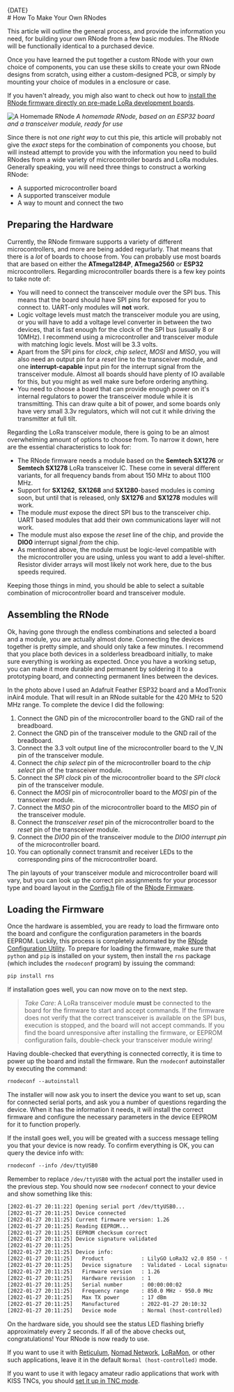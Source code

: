 [date]: <> (2023-01-10)
[title]: <> (How To Make Your Own RNodes)
[image]: <> (images/e4261dcb-49e5-4cd3-856e-c44fb7522b32-400x275.jpg)
[excerpt]: <> (This article will outline the general process, and provide the information you need, for building your own RNode from a few basic modules. The RNode will be functionally identical to a commercially purchased board.)
<div class="article_date">{DATE}</div>
# How To Make Your Own RNodes

This article will outline the general process, and provide the information you need, for building your own RNode from a few basic modules. The RNode will be functionally identical to a purchased device.

Once you have learned the put together a custom RNode with your own choice of components, you can use these skills to create your own RNode designs from scratch, using either a custom-designed PCB, or simply by mounting your choice of modules in a enclosure or case.

If you haven't already, you migh also want to check out how to [install the RNode firmware directly on pre-made LoRa development boards](https://unsigned.io/installing-rnode-firmware-on-supported-devices/).

![A Homemade RNode]({ASSET_PATH}images/e4261dcb-49e5-4cd3-856e-c44fb7522b32-1024x768.jpg)
*A homemade RNode, based on an ESP32 board and a transceiver module, ready for use*

Since there is not *one right way* to cut this pie, this article will probably not give the *exact* steps for the combination of components you choose, but will instead attempt to provide you with the information you need to build RNodes from a wide variety of microcontroller boards and LoRa modules. Generally speaking, you will need three things to construct a working RNode:

- A supported microcontroller board
- A supported transceiver module
- A way to mount and connect the two

## Preparing the Hardware

Currently, the RNode firmware supports a variety of different microcontrollers, and more are being added regurlarly. That means that there is a *lot* of boards to choose from. You can probably use most boards that are based on either the **ATmega1284P**, **ATmega2560** or **ESP32** microcontrollers. Regarding microcontroller boards there is a few key points to take note of:

- You will need to connect the transceiver module over the SPI bus. This means that the board should have SPI pins for exposed for you to connect to. UART-only modules will **not** work.
- Logic voltage levels must match the transceiver module you are using, or you will have to add a voltage level converter in between the two devices, that is fast enough for the clock of the SPI bus (usually 8 or 10MHz). I recommend using a microcontroller and transceiver module with matching logic levels. Most will be 3.3 volts.
- Apart from the SPI pins for *clock*, *chip select*, *MOSI* and *MISO*, you will also need an output pin for a *reset* line to the transceiver module, and one **interrupt-capable** input pin for the interrupt signal from the transceiver module. Almost all boards should have plenty of IO available for this, but you might as well make sure before ordering anything.
- You need to choose a board that can provide enough power on it's internal regulators to power the transceiver module while it is transmitting. This can draw quite a bit of power, and some boards only have very small 3.3v regulators, which will not cut it while driving the transmitter at full tilt.

Regarding the LoRa transceiver module, there is going to be an almost overwhelming amount of options to choose from. To narrow it down, here are the essential characteristics to look for:

- The RNode firmware needs a module based on the **Semtech SX1276** or **Semtech SX1278** LoRa transceiver IC. These come in several different variants, for all frequency bands from about 150 MHz to about 1100 MHz.
- Support for **SX1262**, **SX1268** and **SX1280**-based modules is coming soon, but until that is released, only **SX1276** and **SX1278** modules will work.
- The module *must* expose the direct SPI bus to the transceiver chip. UART based modules that add their own communications layer will not work.
- The module must also expose the *reset* line of the chip, and provide the **DIO0** interrupt signal *from* the chip.
- As mentioned above, the module must be logic-level compatible with the microcontroller you are using, unless you want to add a level-shifter. Resistor divider arrays will most likely not work here, due to the bus speeds required.

Keeping those things in mind, you should be able to select a suitable combination of microcontroller board and transceiver module.

## Assembling the RNode

Ok, having gone through the endless combinations and selected a board and a module, you are actually almost done. Connecting the devices together is pretty simple, and should only take a few minutes. I recommend that you place both devices in a solderless breadboard initially, to make sure everything is working as expected. Once you have a working setup, you can make it more durable and permanent by soldering it to a prototyping board, and connecting permanent lines between the devices.

In the photo above I used an Adafruit Feather ESP32 board and a ModTronix inAir4 module. That will result in an RNode suitable for the 420 MHz to 520 MHz range. To complete the device I did the following:

1. Connect the GND pin of the microcontroller board to the GND rail of the breadboard.
2. Connect the GND pin of the transceiver module to the GND rail of the breadboard.
3. Connect the 3.3 volt output line of the microcontroller board to the V_IN pin of the transceiver module.
4. Connect the *chip select* pin of the microcontroller board to the *chip select* pin of the transceiver module.
5. Connect the *SPI clock* pin of the microcontroller board to the *SPI clock* pin of the transceiver module.
6. Connect the *MOSI* pin of microcontroller board to the *MOSI* pin of the transceiver module.
7. Connect the *MISO* pin of the microcontroller board to the *MISO* pin of the transceiver module.
8. Connect the *transceiver reset* pin of the microcontroller board to the *reset* pin of the transceiver module.
9. Connect the *DIO0* pin of the transceiver module to the *DIO0 interrupt pin* of the microcontroller board.
10. You can optionally connect transmit and receiver LEDs to the corresponding pins of the microcontroller board.

The pin layouts of your transceiver module and microcontroller board will vary, but you can look up the correct pin assignments for your processor type and board layout in the [Config.h](https://github.com/markqvist/RNode_Firmware/blob/master/Config.h) file of the [RNode Firmware](https://unsigned.io/rnode_firmware).

## Loading the Firmware
Once the hardware is assembled, you are ready to load the firmware onto the board and configure the configuration parameters in the boards EEPROM. Luckily, this process is completely automated by the [RNode Configuration Utility](https://markqvist.github.io/Reticulum/manual/using.html#the-rnodeconf-utility). To prepare for loading the firmware, make sure that `python` and `pip` is installed on your system, then install the `rns` package (which includes the `rnodeconf` program) by issuing the command:


```txt
pip install rns
```

If installation goes well, you can now move on to the next step.

> *Take Care*: A LoRa transceiver module **must** be connected to the board for the firmware to start and accept commands. If the firmware does not verify that the correct transceiver is available on the SPI bus, execution is stopped, and the board will not accept commands. If you find the board unresponsive after installing the firmware, or EEPROM configuration fails, double-check your transceiver module wiring!

Having double-checked that everything is connected correctly, it is time to power up the board and install the firmware. Run the `rnodeconf` autoinstaller by executing the command:

```txt
rnodeconf --autoinstall
```

The installer will now ask you to insert the device you want to set up, scan for connected serial ports, and ask you a number of questions regarding the device. When it has the information it needs, it will install the correct firmware and configure the necessary parameters in the device EEPROM for it to function properly.

If the install goes well, you will be greated with a success message telling you that your device is now ready. To confirm everything is OK, you can query the device info with:

```txt
rnodeconf --info /dev/ttyUSB0
```

Remember to replace `/dev/ttyUSB0` with the actual port the installer used in the previous step. You should now see `rnodeconf` connect to your device and show something like this:

```txt
[2022-01-27 20:11:22] Opening serial port /dev/ttyUSB0...
[2022-01-27 20:11:25] Device connected
[2022-01-27 20:11:25] Current firmware version: 1.26
[2022-01-27 20:11:25] Reading EEPROM...
[2022-01-27 20:11:25] EEPROM checksum correct
[2022-01-27 20:11:25] Device signature validated
[2022-01-27 20:11:25]
[2022-01-27 20:11:25] Device info:
[2022-01-27 20:11:25]   Product            : LilyGO LoRa32 v2.0 850 - 950 MHz (b0:b8:36)
[2022-01-27 20:11:25]   Device signature   : Validated - Local signature
[2022-01-27 20:11:25]   Firmware version   : 1.26
[2022-01-27 20:11:25]   Hardware revision  : 1
[2022-01-27 20:11:25]   Serial number      : 00:00:00:02
[2022-01-27 20:11:25]   Frequency range    : 850.0 MHz - 950.0 MHz
[2022-01-27 20:11:25]   Max TX power       : 17 dBm
[2022-01-27 20:11:25]   Manufactured       : 2022-01-27 20:10:32
[2022-01-27 20:11:25]   Device mode        : Normal (host-controlled)
```

On the hardware side, you should see the status LED flashing briefly approximately every 2 seconds. If all of the above checks out, congratulations! Your RNode is now ready to use.

If you want to use it with [Reticulum]({ASSET_PATH}s_rns.html), [Nomad Network]({ASSET_PATH}s_nn.html), [LoRaMon](https://unsigned.io/loramon), or other such applications, leave it in the default `Normal (host-controlled)` mode.

If you want to use it with legacy amateur radio applications that work with KISS TNCs, you should [set it up in TNC mode]({ASSET_PATH}guides/tnc_mode.html).
